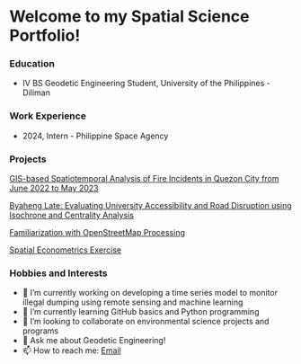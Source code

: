 # Welcome to my Spatial Science Portfolio!

### Education
- IV BS Geodetic Engineering Student, University of the Philippines - Diliman

### Work Experience
- 2024, Intern - Philippine Space Agency

### Projects
[GIS-based Spatiotemporal Analysis of Fire Incidents in Quezon City from June 2022 to May 2023](https://drive.google.com/file/d/1kP4zPdxd_EjRCMV3pMjZBpp_OmQxTyQc/view?usp=sharing)

[Byaheng Late: Evaluating University Accessibility and Road Disruption using Isochrone and Centrality Analysis](https://www.canva.com/design/DAGZYL1Hw_g/FHmPDcsr_6LX6a1S-jqmsg/edit?fbclid=IwY2xjawHMogFleHRuA2FlbQIxMAABHbfVkKJeBavkFqqoqQLMmG9Nb7mjRiMujsvTC8lck_EGAM-g9-pqndUuMg_aem_DGBDr4iJFJzJuwaYLnF3ag](https://colab.research.google.com/drive/1B_Aa8tuUx3EgmAOd_UGzA0QgA8Scczg_?authuser=1#scrollTo=Vrsxrw9LodVT)) 

[Familiarization with OpenStreetMap Processing](https://colab.research.google.com/drive/1aYofPY8TNpXc2LR4Bf07jOuvZqGqqKce?authuser=1) 

[Spatial Econometrics Exercise](https://colab.research.google.com/drive/1f95d96jR4So7defznvv2siqs5MmYHKBC?authuser=1)

### Hobbies and Interests
- 🔭 I’m currently working on developing a time series model to monitor illegal dumping using remote sensing and machine learning
- 🌱 I’m currently learning GitHub basics and Python programming
- 👯 I’m looking to collaborate on environmental science projects and programs
- 💬 Ask me about Geodetic Engineering!
- 📫 How to reach me:
[Email](nvnavoa@up.edu.ph)

